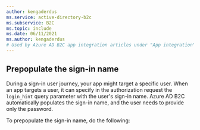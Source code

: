 ```yaml
---
author: kengaderdus
ms.service: active-directory-b2c
ms.subservice: B2C
ms.topic: include
ms.date: 06/11/2021
ms.author: kengaderdus
# Used by Azure AD B2C app integration articles under "App integration".
---
```

## Prepopulate the sign-in name

During a sign-in user journey, your app might target a specific user. When an app targets a user, it can specify in the authorization request the `login_hint` query parameter with the user's sign-in name. Azure AD B2C automatically populates the sign-in name, and the user needs to provide only the password. 

To prepopulate the sign-in name, do the following: